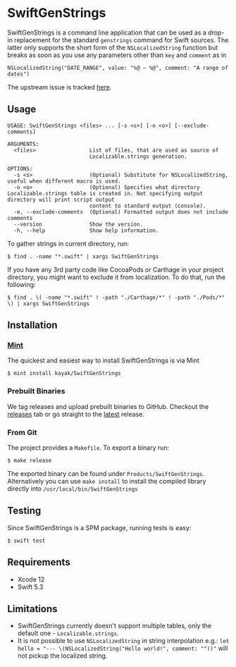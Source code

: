# SwiftGenStrings

SwiftGenStrings is a command line application that can be used as a drop-in replacement for the standard `genstrings` command for Swift sources. The latter only supports the short form of the `NSLocalizedString` function but breaks as soon as you use any parameters other than `key` and `comment` as in

```
NSLocalizedString("DATE_RANGE", value: "%@ – %@", comment: "A range of dates")
```

The upstream issue is tracked [here](https://openradar.appspot.com/22133811).

## Usage

```
USAGE: SwiftGenStrings <files> ... [-s <s>] [-o <o>] [--exclude-comments]

ARGUMENTS:
  <files>                 List of files, that are used as source of
                          Localizable.strings generation.

OPTIONS:
  -s <s>                  (Optional) Substitute for NSLocalizedString, useful when different macro is used.
  -o <o>                  (Optional) Specifies what directory Localizable.strings table is created in. Not specifying output directory will print script output
                          content to standard output (console).
  -e, --exclude-comments  (Optional) Formatted output does not include comments
  --version               Show the version.
  -h, --help              Show help information.
```

To gather strings in current directory, run:
```
$ find . -name "*.swift" | xargs SwiftGenStrings
```

If you have any 3rd party code like CocoaPods or Carthage in your project directory, you might want to exclude it from localization. To do that, run the following:
```
$ find . \( -name "*.swift" ! -path "./Carthage/*" ! -path "./Pods/*" \) | xargs SwiftGenStrings
```

## Installation

### [Mint](https://github.com/yonaskolb/mint)

The quickest and easiest way to install SwiftGenStrings is via Mint
```
$ mint install kayak/SwiftGenStrings
```

### Prebuilt Binaries

We tag releases and upload prebuilt binaries to GitHub. Checkout the [releases](https://github.com/kayak/SwiftGenStrings/releases) tab or go straight to the [latest](https://github.com/kayak/SwiftGenStrings/releases/latest) release.

### From Git

The project provides a `Makefile`. To export a binary run:

```
$ make release
```

The exported binary can be found under `Products/SwiftGenStrings`. Alternatively you can use `make install` to install the compiled library directly into `/usr/local/bin/SwiftGenStrings`

## Testing

Since SwiftGenStrings is a SPM package, running tests is easy:
```
$ swift test
```

## Requirements

- Xcode 12
- Swift 5.3

## Limitations

- SwiftGenStrings currently doesn't support multiple tables, only the default one - `Localizable.strings`.
- It is not possible to use `NSLocalizedString` in string interpolation e.g.: `let hello = "--- \(NSLocalizedString("Hello world!", comment: ""))"` will not pickup the localized string.
